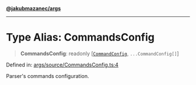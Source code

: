 [**@jakubmazanec/args**](../README.md)

---

# Type Alias: CommandsConfig

> **CommandsConfig**: readonly \[[`CommandConfig`](CommandConfig.md), `...CommandConfig[]`\]

Defined in:
[args/source/CommandsConfig.ts:4](https://github.com/jakubmazanec/tools/blob/0373298af23ca7b778987184cd6fcccd21ae54be/packages/args/source/CommandsConfig.ts#L4)

Parser's commands configuration.
